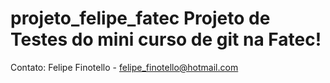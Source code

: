 # projeto_felipe_fatec Projeto de Testes do mini curso de git na Fatec!

Contato: Felipe Finotello - felipe_finotello@hotmail.com
